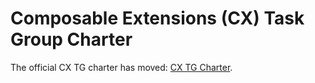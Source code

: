 # Composable Extensions (CX) Task Group Charter

The official CX TG charter has moved:
[CX TG Charter](https://github.com/riscv-admin/sig-soft-cpu/blob/main/TG/CX/CHARTER.md).
